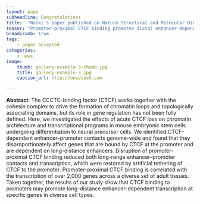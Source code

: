 ```yaml
---
layout: page
subheadline: Congratulations 
title:  "Naoki's paper published on Nature Structural and Molecular Biology."
teaser: "Promoter-proximal CTCF binding promotes distal enhancer-dependent gene activation"
breadcrumb: true
tags:
    - paper accepted 
categories:
    - news 
image: 
    thumb: gallery-example-3-thumb.jpg
    title: gallery-example-3.jpg
    caption_url: http://unsplash.com

---
```

<b>Abstract</b>: 
The CCCTC-binding factor (CTCF) works together with the cohesin complex to drive the formation of chromatin loops and topologically associating domains, but its role in gene regulation has not been fully defined. Here, we investigated the effects of acute CTCF loss on chromatin architecture and transcriptional programs in mouse embryonic stem cells undergoing differentiation to neural precursor cells. We identified CTCF-dependent enhancer–promoter contacts genome-wide and found that they disproportionately affect genes that are bound by CTCF at the promoter and are dependent on long-distance enhancers. Disruption of promoter-proximal CTCF binding reduced both long-range enhancer–promoter contacts and transcription, which were restored by artificial tethering of CTCF to the promoter. Promoter-proximal CTCF binding is correlated with the transcription of over 2,000 genes across a diverse set of adult tissues. Taken together, the results of our study show that CTCF binding to promoters may promote long-distance enhancer-dependent transcription at specific genes in diverse cell types.



